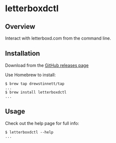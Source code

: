 # letterboxdctl

## Overview

Interact with letterboxd.com from the command line.

## Installation

Download from the [GitHub releases page](https://github.com/drewstinnett/letterboxdctl/releases)

Use Homebrew to install:

```shell
$ brew tap drewstinnett/tap
...
$ brew install letterboxdctl
...
```

## Usage

Check out the help page for full info:

```shell
$ letterboxdctl --help
...
```
